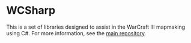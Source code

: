 # WCSharp
This is a set of libraries designed to assist in the WarCraft III mapmaking using C#.
For more information, see the [main repository](https://github.com/Orden4/WCSharp).

